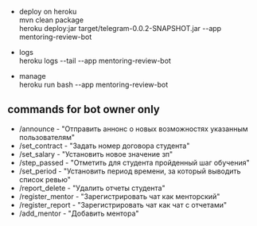 - deploy on heroku  
  mvn clean package  
  heroku deploy:jar target/telegram-0.0.2-SNAPSHOT.jar --app mentoring-review-bot


- logs  
  heroku logs --tail --app mentoring-review-bot


- manage  
  heroku run bash --app mentoring-review-bot


commands for bot owner only
  -
- /announce - "Отправить аннонс о новых возможностях указанным пользователям"
- /set_contract - "Задать номер договора студента"
- /set_salary - "Установить новое значение зп"
- /step_passed - "Отметить для студента пройденный шаг обучения"
- /set_period - "Установить период времени, за который выводить список ревью"
- /report_delete - "Удалить отчеты студента"
- /register_mentor - "Зарегистрировать чат как менторский"
- /register_report - "Зарегистрировать чат как чат с отчетами"
- /add_mentor - "Добавить ментора"